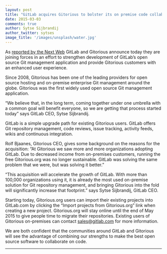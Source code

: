 ```yaml
---
layout: post
title: "GitLab acquires Gitorious to bolster its on premise code collaboration platform"
date: 2015-03-03
comments: true
author: Sytse Sijbrandij
author_twitter: sytses
image_title: '/images/unsplash/water.jpg'
---
```


As [reported by the Next Web](http://thenextweb.com/insider/2015/03/03/gitlab-acquires-rival-gitorious-will-shut-june-1/) GitLab and Gitorious announce today they are joining forces in an effort to strengthen development of GitLab’s open source Git management application and provide Gitorious customers with an enhanced user experience.

Since 2008, Gitorious has been one of the leading providers for open source hosting and on-premise enterprise Git management around the globe. Gitorious was the first widely used open source Git management application.

“We believe that, in the long term, coming together under one umbrella with a common goal will benefit everyone, so we are getting that process started today” says GitLab CEO, Sytse Sijbrandij.

<!-- more -->

GitLab is a simple upgrade path for existing Gitorious users. GitLab offers Git repository management, code reviews, issue tracking, activity feeds, wikis and continuous integration.

Rolf Bjaanes, Gitorious CEO, gives some background on the reasons for the acquisition: “At Gitorious we saw more and more organizations adopting GitLab. Due to decreased income from on-premises customers, running the free Gitorious.org was no longer sustainable. GitLab was solving the same problem that we were, but was solving it better.”

“This acquisition will accelerate the growth of GitLab. With more than 100,000 organizations using it, it is already the most used on-premise solution for Git repository management, and bringing Gitorious into the fold will significantly increase that footprint.” says Sytse Sijbrandij, GitLab CEO.

Starting today, Gitorious.org users can import their existing projects into GitLab.com by clicking the “Import projects from Gitorious.org” link when creating a new project. Gitorious.org will stay online until the end of May 2015 to give people time to migrate their repositories. Existing users of Gitorious on-premises can contact sales@gitlab.com for more information.

We are both confident that the communities around GitLab and Gitorious will see the advantage of combining our strengths to make the best open source software to collaborate on code.

---
